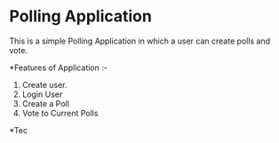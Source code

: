 # Polling Application

This is a simple Polling Application in which a user can create polls and vote. 

*Features of Application :- 

1. Create user.
2. Login User
3. Create a Poll
4. Vote to Current Polls 

*Tec
